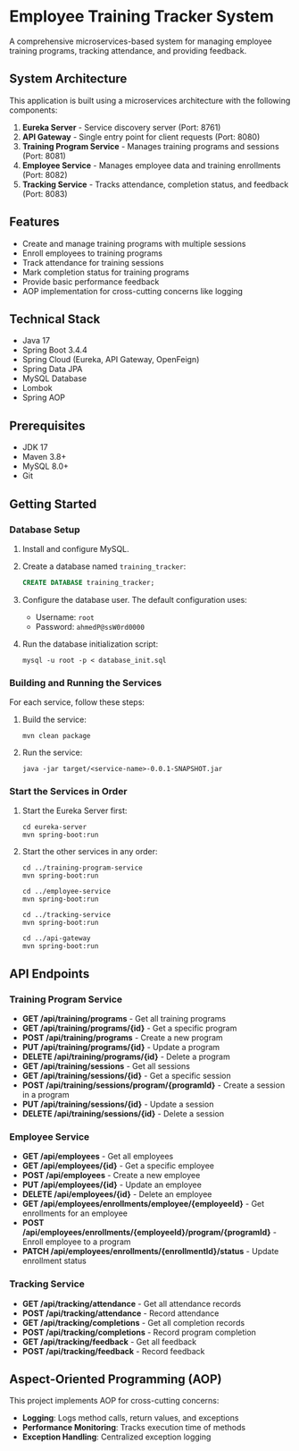 # Employee Training Tracker System

A comprehensive microservices-based system for managing employee training programs, tracking attendance, and providing feedback.

## System Architecture

This application is built using a microservices architecture with the following components:

1. **Eureka Server** - Service discovery server (Port: 8761)
2. **API Gateway** - Single entry point for client requests (Port: 8080)
3. **Training Program Service** - Manages training programs and sessions (Port: 8081)
4. **Employee Service** - Manages employee data and training enrollments (Port: 8082)
5. **Tracking Service** - Tracks attendance, completion status, and feedback (Port: 8083)

## Features

- Create and manage training programs with multiple sessions
- Enroll employees to training programs
- Track attendance for training sessions
- Mark completion status for training programs
- Provide basic performance feedback
- AOP implementation for cross-cutting concerns like logging

## Technical Stack

- Java 17
- Spring Boot 3.4.4
- Spring Cloud (Eureka, API Gateway, OpenFeign)
- Spring Data JPA
- MySQL Database
- Lombok
- Spring AOP

## Prerequisites

- JDK 17
- Maven 3.8+
- MySQL 8.0+
- Git

## Getting Started

### Database Setup

1. Install and configure MySQL.
2. Create a database named `training_tracker`:
   ```sql
   CREATE DATABASE training_tracker;
   ```
3. Configure the database user. The default configuration uses:
   - Username: `root`
   - Password: `ahmedP@ssW0rd0000`

4. Run the database initialization script:
   ```
   mysql -u root -p < database_init.sql
   ```

### Building and Running the Services

For each service, follow these steps:

1. Build the service:
   ```
   mvn clean package
   ```

2. Run the service:
   ```
   java -jar target/<service-name>-0.0.1-SNAPSHOT.jar
   ```

### Start the Services in Order

1. Start the Eureka Server first:
   ```
   cd eureka-server
   mvn spring-boot:run
   ```

2. Start the other services in any order:
   ```
   cd ../training-program-service
   mvn spring-boot:run
   ```
   
   ```
   cd ../employee-service
   mvn spring-boot:run
   ```
   
   ```
   cd ../tracking-service
   mvn spring-boot:run
   ```
   
   ```
   cd ../api-gateway
   mvn spring-boot:run
   ```

## API Endpoints

### Training Program Service

- **GET /api/training/programs** - Get all training programs
- **GET /api/training/programs/{id}** - Get a specific program
- **POST /api/training/programs** - Create a new program
- **PUT /api/training/programs/{id}** - Update a program
- **DELETE /api/training/programs/{id}** - Delete a program
- **GET /api/training/sessions** - Get all sessions
- **GET /api/training/sessions/{id}** - Get a specific session
- **POST /api/training/sessions/program/{programId}** - Create a session in a program
- **PUT /api/training/sessions/{id}** - Update a session
- **DELETE /api/training/sessions/{id}** - Delete a session

### Employee Service

- **GET /api/employees** - Get all employees
- **GET /api/employees/{id}** - Get a specific employee
- **POST /api/employees** - Create a new employee
- **PUT /api/employees/{id}** - Update an employee
- **DELETE /api/employees/{id}** - Delete an employee
- **GET /api/employees/enrollments/employee/{employeeId}** - Get enrollments for an employee
- **POST /api/employees/enrollments/{employeeId}/program/{programId}** - Enroll employee to a program
- **PATCH /api/employees/enrollments/{enrollmentId}/status** - Update enrollment status

### Tracking Service

- **GET /api/tracking/attendance** - Get all attendance records
- **POST /api/tracking/attendance** - Record attendance
- **GET /api/tracking/completions** - Get all completion records
- **POST /api/tracking/completions** - Record program completion
- **GET /api/tracking/feedback** - Get all feedback
- **POST /api/tracking/feedback** - Record feedback

## Aspect-Oriented Programming (AOP)

This project implements AOP for cross-cutting concerns:

- **Logging**: Logs method calls, return values, and exceptions
- **Performance Monitoring**: Tracks execution time of methods
- **Exception Handling**: Centralized exception logging


